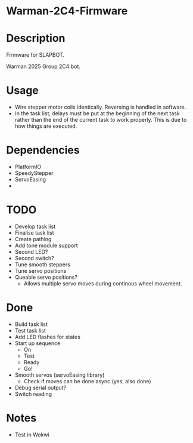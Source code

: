 # Warman-2C4-Firmware

# Description

Firmware for SLAPBOT.

Warman 2025 Group 2C4 bot.

# Usage
- Wire stepper motor coils identically. Reversing is handled in software.
- In the task list, delays must be put at the beginning of the next task rather than the end of the current task to work properly. This is due to how things are executed.

# Dependencies
- PlatformIO
- SpeedyStepper
- ServoEasing
- 

# TODO
- Develop task list
- Finalise task list
- Create pathing
- Add tone module support
- Second LED?
- Second switch?
- Tune smooth steppers
- Tune servo positions
- Queable servo positions?
    - Allows multiple servo moves during continous wheel movement.

# Done
- Build task list
- Test task list
- Add LED flashes for states
- Start up sequence
    - On
    - Test
    - Ready
    - Go!
- Smooth servos (servoEasing library)
    - Check if moves can be done async (yes, also done)
- Debug serial output?
- Switch reading


# Notes
- Test in Wokwi